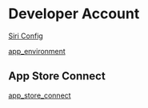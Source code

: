 # Developer Account

[Siri Config](https://docs.tuya.com/en/iot/app-development/oem-app/valueadded-service/ios-siri-configuration?id=K989rqge4l3cs)

[app_environment](app_environment.md)


## App Store Connect
[app_store_connect](app_store_connect.md)